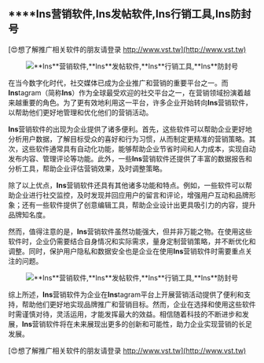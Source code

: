## ****Ins**营销软件,**Ins**发帖软件,**Ins**行销工具,**Ins**防封号**

[😍想了解推广相关软件的朋友请登录 http://www.vst.tw](http://www.vst.tw)

 <center><img src="https://vst.tw/MP4/tuiguang/png/1.png" alt="**Ins**营销软件,**Ins**发帖软件,**Ins**行销工具,**Ins**防封号"></center>

在当今数字化时代，社交媒体已成为企业推广和营销的重要平台之一。而**Ins**tagram（简称**Ins**）作为全球最受欢迎的社交平台之一，在营销领域扮演着越来越重要的角色。为了更有效地利用这一平台，许多企业开始转向**Ins**营销软件，以帮助他们更好地管理和优化他们的营销活动。

**Ins**营销软件的出现为企业提供了诸多便利。首先，这些软件可以帮助企业更好地分析用户数据，了解目标受众的喜好和行为习惯，从而制定更精准的营销策略。其次，这些软件通常具有自动化功能，能够帮助企业节省时间和人力成本，实现自动发布内容、管理评论等功能。此外，一些**Ins**营销软件还提供了丰富的数据报告和分析工具，帮助企业评估营销效果，及时调整策略。

除了以上优点，**Ins**营销软件还具有其他诸多功能和特点。例如，一些软件可以帮助企业进行社交监控，及时发现并回应用户的留言和评论，增强用户互动和品牌形象；还有一些软件提供了创意编辑工具，帮助企业设计出更具吸引力的内容，提升品牌知名度。

然而，值得注意的是，**Ins**营销软件虽然功能强大，但并非万能之物。在使用这些软件时，企业仍需要结合自身情况和实际需求，量身定制营销策略，并不断优化和调整。同时，保护用户隐私和数据安全也是企业在使用**Ins**营销软件时需要重点关注的问题。

 <center><img src="https://vst.tw/MP4/tuiguang/png/1.png" alt="**Ins**营销软件,**Ins**发帖软件,**Ins**行销工具,**Ins**防封号"></center>

综上所述，**Ins**营销软件为企业在**Ins**tagram平台上开展营销活动提供了便利和支持，帮助他们更好地实现品牌推广和营销目标。然而，企业在选择和使用这些软件时需谨慎对待，灵活运用，才能发挥最大的效益。相信随着科技的不断进步和发展，**Ins**营销软件将在未来展现出更多的创新和可能性，助力企业实现营销的长足发展。

[😍想了解推广相关软件的朋友请登录 http://www.vst.tw](http://www.vst.tw)



